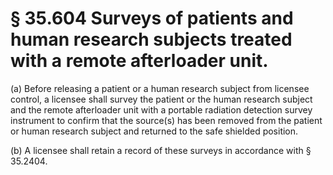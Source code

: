 # § 35.604   Surveys of patients and human research subjects treated with a remote afterloader unit.

(a) Before releasing a patient or a human research subject from licensee control, a licensee shall survey the patient or the human research subject and the remote afterloader unit with a portable radiation detection survey instrument to confirm that the source(s) has been removed from the patient or human research subject and returned to the safe shielded position. 


(b) A licensee shall retain a record of these surveys in accordance with § 35.2404. 




